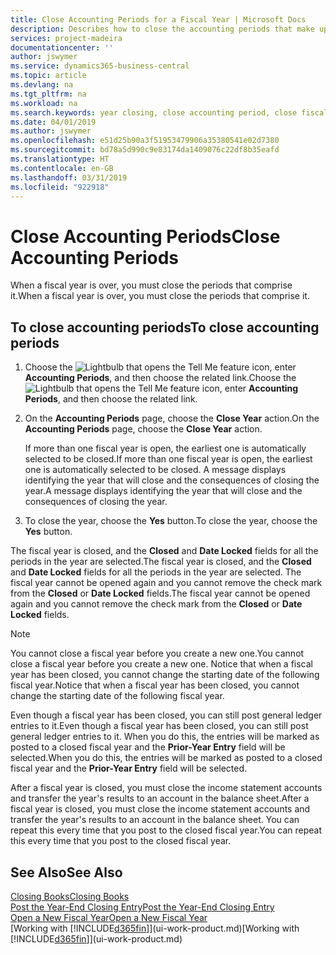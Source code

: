 ```yaml
---
title: Close Accounting Periods for a Fiscal Year | Microsoft Docs
description: Describes how to close the accounting periods that make up the fiscal year.
services: project-madeira
documentationcenter: ''
author: jswymer
ms.service: dynamics365-business-central
ms.topic: article
ms.devlang: na
ms.tgt_pltfrm: na
ms.workload: na
ms.search.keywords: year closing, close accounting period, close fiscal year, bank account detailed trial balance
ms.date: 04/01/2019
ms.author: jswymer
ms.openlocfilehash: e51d25b90a3f51953479906a35380541e02d7380
ms.sourcegitcommit: bd78a5d990c9e83174da1409076c22df8b35eafd
ms.translationtype: HT
ms.contentlocale: en-GB
ms.lasthandoff: 03/31/2019
ms.locfileid: "922918"
---
```

# <a name="close-accounting-periods"></a><span data-ttu-id="38de8-103">Close Accounting Periods</span><span class="sxs-lookup"><span data-stu-id="38de8-103">Close Accounting Periods</span></span>
<span data-ttu-id="38de8-104">When a fiscal year is over, you must close the periods that comprise it.</span><span class="sxs-lookup"><span data-stu-id="38de8-104">When a fiscal year is over, you must close the periods that comprise it.</span></span>

## <a name="to-close-accounting-periods"></a><span data-ttu-id="38de8-105">To close accounting periods</span><span class="sxs-lookup"><span data-stu-id="38de8-105">To close accounting periods</span></span>
1. <span data-ttu-id="38de8-106">Choose the ![Lightbulb that opens the Tell Me feature](media/ui-search/search_small.png "Tell me what you want to do") icon, enter **Accounting Periods**, and then choose the related link.</span><span class="sxs-lookup"><span data-stu-id="38de8-106">Choose the ![Lightbulb that opens the Tell Me feature](media/ui-search/search_small.png "Tell me what you want to do") icon, enter **Accounting Periods**, and then choose the related link.</span></span>
2. <span data-ttu-id="38de8-107">On the **Accounting Periods** page, choose the **Close Year** action.</span><span class="sxs-lookup"><span data-stu-id="38de8-107">On the **Accounting Periods** page, choose the **Close Year** action.</span></span>

    <span data-ttu-id="38de8-108">If more than one fiscal year is open, the earliest one is automatically selected to be closed.</span><span class="sxs-lookup"><span data-stu-id="38de8-108">If more than one fiscal year is open, the earliest one is automatically selected to be closed.</span></span> <span data-ttu-id="38de8-109">A message displays identifying the year that will close and the consequences of closing the year.</span><span class="sxs-lookup"><span data-stu-id="38de8-109">A message displays identifying the year that will close and the consequences of closing the year.</span></span>
3. <span data-ttu-id="38de8-110">To close the year, choose the **Yes** button.</span><span class="sxs-lookup"><span data-stu-id="38de8-110">To close the year, choose the **Yes** button.</span></span>

<span data-ttu-id="38de8-111">The fiscal year is closed, and the **Closed** and **Date Locked** fields for all the periods in the year are selected.</span><span class="sxs-lookup"><span data-stu-id="38de8-111">The fiscal year is closed, and the **Closed** and **Date Locked** fields for all the periods in the year are selected.</span></span> <span data-ttu-id="38de8-112">The fiscal year cannot be opened again and you cannot remove the check mark from the **Closed** or **Date Locked** fields.</span><span class="sxs-lookup"><span data-stu-id="38de8-112">The fiscal year cannot be opened again and you cannot remove the check mark from the **Closed** or **Date Locked** fields.</span></span>

> [!NOTE]  
>   <span data-ttu-id="38de8-113">You cannot close a fiscal year before you create a new one.</span><span class="sxs-lookup"><span data-stu-id="38de8-113">You cannot close a fiscal year before you create a new one.</span></span> <span data-ttu-id="38de8-114">Notice that when a fiscal year has been closed, you cannot change the starting date of the following fiscal year.</span><span class="sxs-lookup"><span data-stu-id="38de8-114">Notice that when a fiscal year has been closed, you cannot change the starting date of the following fiscal year.</span></span>

<span data-ttu-id="38de8-115">Even though a fiscal year has been closed, you can still post general ledger entries to it.</span><span class="sxs-lookup"><span data-stu-id="38de8-115">Even though a fiscal year has been closed, you can still post general ledger entries to it.</span></span> <span data-ttu-id="38de8-116">When you do this, the entries will be marked as posted to a closed fiscal year and the **Prior-Year Entry** field will be selected.</span><span class="sxs-lookup"><span data-stu-id="38de8-116">When you do this, the entries will be marked as posted to a closed fiscal year and the **Prior-Year Entry** field will be selected.</span></span>

<span data-ttu-id="38de8-117">After a fiscal year is closed, you must close the income statement accounts and transfer the year's results to an account in the balance sheet.</span><span class="sxs-lookup"><span data-stu-id="38de8-117">After a fiscal year is closed, you must close the income statement accounts and transfer the year's results to an account in the balance sheet.</span></span> <span data-ttu-id="38de8-118">You can repeat this every time that you post to the closed fiscal year.</span><span class="sxs-lookup"><span data-stu-id="38de8-118">You can repeat this every time that you post to the closed fiscal year.</span></span>

## <a name="see-also"></a><span data-ttu-id="38de8-119">See Also</span><span class="sxs-lookup"><span data-stu-id="38de8-119">See Also</span></span>
[<span data-ttu-id="38de8-120">Closing Books</span><span class="sxs-lookup"><span data-stu-id="38de8-120">Closing Books</span></span>](year-close-books.md)  
[<span data-ttu-id="38de8-121">Post the Year-End Closing Entry</span><span class="sxs-lookup"><span data-stu-id="38de8-121">Post the Year-End Closing Entry</span></span>](year-how-post-year-end-close-entry.md)  
[<span data-ttu-id="38de8-122">Open a New Fiscal Year</span><span class="sxs-lookup"><span data-stu-id="38de8-122">Open a New Fiscal Year</span></span>](finance-how-open-new-fiscal-year.md)  
<span data-ttu-id="38de8-123">[Working with [!INCLUDE[d365fin](includes/d365fin_md.md)]](ui-work-product.md)</span><span class="sxs-lookup"><span data-stu-id="38de8-123">[Working with [!INCLUDE[d365fin](includes/d365fin_md.md)]](ui-work-product.md)</span></span>
